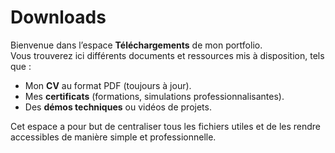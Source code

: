 #  Downloads

Bienvenue dans l’espace **Téléchargements** de mon portfolio.  
Vous trouverez ici différents documents et ressources mis à disposition, tels que :  

-  Mon **CV** au format PDF (toujours à jour).  
-  Mes **certificats** (formations, simulations professionnalisantes).  
-  Des **démos techniques** ou vidéos de projets.  

Cet espace a pour but de centraliser tous les fichiers utiles et de les rendre accessibles de manière simple et professionnelle.
